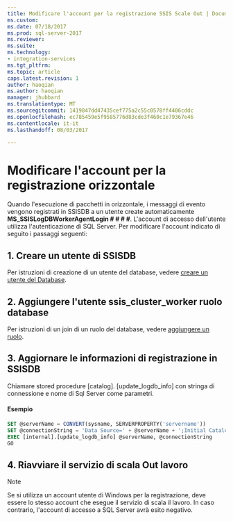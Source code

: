 ```yaml
---
title: Modificare l'account per la registrazione SSIS Scale Out | Documenti Microsoft
ms.custom: 
ms.date: 07/18/2017
ms.prod: sql-server-2017
ms.reviewer: 
ms.suite: 
ms.technology:
- integration-services
ms.tgt_pltfrm: 
ms.topic: article
caps.latest.revision: 1
author: haoqian
ms.author: haoqian
manager: jhubbard
ms.translationtype: MT
ms.sourcegitcommit: 1419847dd47435cef775a2c55c0578ff4406cddc
ms.openlocfilehash: ec785459e5f9585776d83cde3f460c1e79367e46
ms.contentlocale: it-it
ms.lasthandoff: 08/03/2017

---
```

# <a name="change-the-account-for-scale-out-logging"></a>Modificare l'account per la registrazione orizzontale
Quando l'esecuzione di pacchetti in orizzontale, i messaggi di evento vengono registrati in SSISDB a un utente create automaticamente **MS_SSISLogDBWorkerAgentLogin # # # #**. L'account di accesso dell'utente utilizza l'autenticazione di SQL Server. Per modificare l'account indicato di seguito i passaggi seguenti:

## <a name="1-create-a-user-of-ssisdb"></a>1. Creare un utente di SSISDB
Per istruzioni di creazione di un utente del database, vedere [creare un utente del Database](../../relational-databases/security/authentication-access/create-a-database-user.md).

## <a name="2-add-the-user-to-database-role-ssisclusterworker"></a>2. Aggiungere l'utente ssis_cluster_worker ruolo database

Per istruzioni di un join di un ruolo del database, vedere [aggiungere un ruolo](../../relational-databases/security/authentication-access/join-a-role.md).

## <a name="3-update-logging-information-in-ssisdb"></a>3. Aggiornare le informazioni di registrazione in SSISDB
Chiamare stored procedure [catalog]. [update_logdb_info] con stringa di connessione e nome di Sql Server come parametri.

#### <a name="example"></a>Esempio
```sql
SET @serverName = CONVERT(sysname, SERVERPROPERTY('servername'))
SET @connectionString = 'Data Source=' + @serverName + ';Initial Catalog=SSISDB;Integrated Security=SSPI;'
EXEC [internal].[update_logdb_info] @serverName, @connectionString
GO
```

## <a name="4-restart-scale-out-worker-service"></a>4. Riavviare il servizio di scala Out lavoro

> [!NOTE]
> Se si utilizza un account utente di Windows per la registrazione, deve essere lo stesso account che esegue il servizio di scala il lavoro. In caso contrario, l'account di accesso a SQL Server avrà esito negativo.
